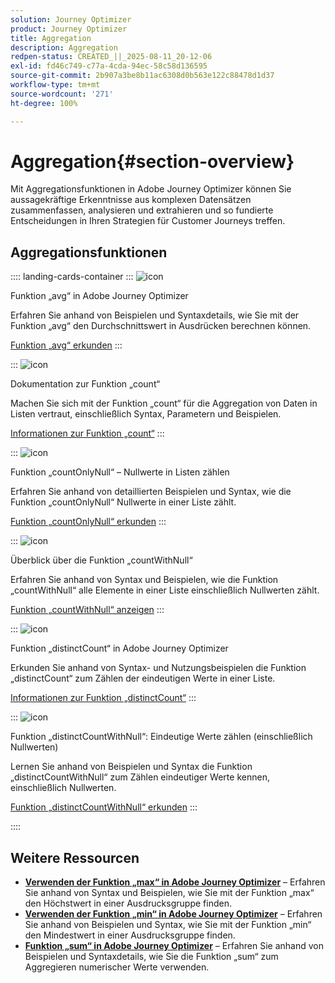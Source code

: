 ```yaml
---
solution: Journey Optimizer
product: Journey Optimizer
title: Aggregation
description: Aggregation
redpen-status: CREATED_||_2025-08-11_20-12-06
exl-id: fd46c749-c77a-4cda-94ec-58c58d136595
source-git-commit: 2b907a3be8b11ac6308d0b563e122c88478d1d37
workflow-type: tm+mt
source-wordcount: '271'
ht-degree: 100%

---
```


# Aggregation{#section-overview}

Mit Aggregationsfunktionen in Adobe Journey Optimizer können Sie aussagekräftige Erkenntnisse aus komplexen Datensätzen zusammenfassen, analysieren und extrahieren und so fundierte Entscheidungen in Ihren Strategien für Customer Journeys treffen.

## Aggregationsfunktionen

:::: landing-cards-container
:::
![icon](https://cdn.experienceleague.adobe.com/icons/code-branch.svg)

Funktion „avg“ in Adobe Journey Optimizer

Erfahren Sie anhand von Beispielen und Syntaxdetails, wie Sie mit der Funktion „avg“ den Durchschnittswert in Ausdrücken berechnen können.

[Funktion „avg“ erkunden](../using/building-journeys/functions/functionavg.md)
:::

:::
![icon](https://cdn.experienceleague.adobe.com/icons/code-branch.svg)

Dokumentation zur Funktion „count“

Machen Sie sich mit der Funktion „count“ für die Aggregation von Daten in Listen vertraut, einschließlich Syntax, Parametern und Beispielen.

[Informationen zur Funktion „count“](../using/building-journeys/functions/functioncount.md)
:::

:::
![icon](https://cdn.experienceleague.adobe.com/icons/code-branch.svg)

Funktion „countOnlyNull“ – Nullwerte in Listen zählen

Erfahren Sie anhand von detaillierten Beispielen und Syntax, wie die Funktion „countOnlyNull“ Nullwerte in einer Liste zählt.

[Funktion „countOnlyNull“ erkunden](../using/building-journeys/functions/functioncountonlynull.md)
:::

:::
![icon](https://cdn.experienceleague.adobe.com/icons/code-branch.svg)

Überblick über die Funktion „countWithNull“

Erfahren Sie anhand von Syntax und Beispielen, wie die Funktion „countWithNull“ alle Elemente in einer Liste einschließlich Nullwerten zählt.

[Funktion „countWithNull“ anzeigen](../using/building-journeys/functions/functioncountwithnull.md)
:::

:::
![icon](https://cdn.experienceleague.adobe.com/icons/code-branch.svg)

Funktion „distinctCount“ in Adobe Journey Optimizer

Erkunden Sie anhand von Syntax- und Nutzungsbeispielen die Funktion „distinctCount“ zum Zählen der eindeutigen Werte in einer Liste.

[Informationen zur Funktion „distinctCount“](../using/building-journeys/functions/functiondistinctcount.md)
:::

:::
![icon](https://cdn.experienceleague.adobe.com/icons/code-branch.svg)

Funktion „distinctCountWithNull“: Eindeutige Werte zählen (einschließlich Nullwerten)

Lernen Sie anhand von Beispielen und Syntax die Funktion „distinctCountWithNull“ zum Zählen eindeutiger Werte kennen, einschließlich Nullwerten.

[Funktion „distinctCountWithNull“ erkunden](../using/building-journeys/functions/functiondistinctcountwithnull.md)
:::

::::


## Weitere Ressourcen

- **[Verwenden der Funktion „max“ in Adobe Journey Optimizer](../using/building-journeys/functions/functionmax.md)** – Erfahren Sie anhand von Syntax und Beispielen, wie Sie mit der Funktion „max“ den Höchstwert in einer Ausdrucksgruppe finden.
- **[Verwenden der Funktion „min“ in Adobe Journey Optimizer](../using/building-journeys/functions/functionmin.md)** – Erfahren Sie anhand von Beispielen und Syntax, wie Sie mit der Funktion „min“ den Mindestwert in einer Ausdrucksgruppe finden.
- **[Funktion „sum“ in Adobe Journey Optimizer](../using/building-journeys/functions/functionsum.md)** – Erfahren Sie anhand von Beispielen und Syntaxdetails, wie Sie die Funktion „sum“ zum Aggregieren numerischer Werte verwenden.

